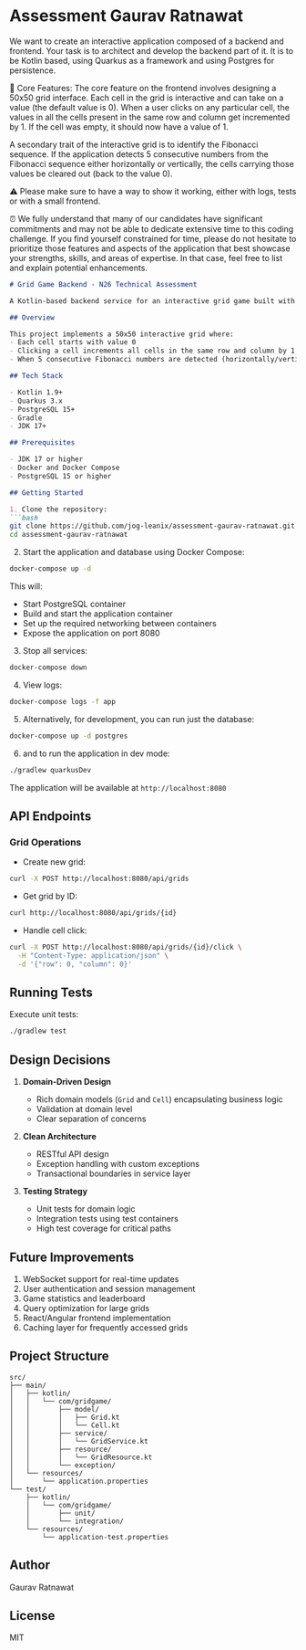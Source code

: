 # Assessment Gaurav Ratnawat

We want to create an interactive application composed of a backend and frontend. Your task is to architect and develop the backend part of it. It is to be Kotlin based, using Quarkus as a framework and using Postgres for persistence.

🎯 Core Features: The core feature on the frontend involves designing a 50x50 grid interface. Each cell in the grid is interactive and can take on a value (the default value is 0). When a user clicks on any particular cell, the values in all the cells present in the same row and column get incremented by 1. If the cell was empty, it should now have a value of 1.

A secondary trait of the interactive grid is to identify the Fibonacci sequence. If the application detects 5 consecutive numbers from the Fibonacci sequence either horizontally or vertically, the cells carrying those values be cleared out (back to the value 0).

⚠️ Please make sure to have a way to show it working, either with logs, tests or with a small frontend.

⏰ We fully understand that many of our candidates have significant commitments and may not be able to dedicate extensive time to this coding challenge. If you find yourself constrained for time, please do not hesitate to prioritize those features and aspects of the application that best showcase your strengths, skills, and areas of expertise. In that case, feel free to list and explain potential enhancements.

```markdown
# Grid Game Backend - N26 Technical Assessment

A Kotlin-based backend service for an interactive grid game built with Quarkus and PostgreSQL.

## Overview

This project implements a 50x50 interactive grid where:
- Each cell starts with value 0
- Clicking a cell increments all cells in the same row and column by 1
- When 5 consecutive Fibonacci numbers are detected (horizontally/vertically), those cells are reset to 0

## Tech Stack

- Kotlin 1.9+
- Quarkus 3.x
- PostgreSQL 15+
- Gradle
- JDK 17+

## Prerequisites

- JDK 17 or higher
- Docker and Docker Compose
- PostgreSQL 15 or higher

## Getting Started

1. Clone the repository:
```bash
git clone https://github.com/jog-leanix/assessment-gaurav-ratnawat.git
cd assessment-gaurav-ratnawat
```

2. Start the application and database using Docker Compose:
```bash
docker-compose up -d
```

This will:
- Start PostgreSQL container
- Build and start the application container
- Set up the required networking between containers
- Expose the application on port 8080

3. Stop all services:
```bash
docker-compose down
```

4. View logs:
```bash
docker-compose logs -f app
```
5. Alternatively, for development, you can run just the database:
```bash
docker-compose up -d postgres
```

6. and to run the application in dev mode:
```bash
./gradlew quarkusDev
```

The application will be available at `http://localhost:8080`

## API Endpoints

### Grid Operations

- Create new grid:
```bash
curl -X POST http://localhost:8080/api/grids
```

- Get grid by ID:
```bash
curl http://localhost:8080/api/grids/{id}
```

- Handle cell click:
```bash
curl -X POST http://localhost:8080/api/grids/{id}/click \
  -H "Content-Type: application/json" \
  -d '{"row": 0, "column": 0}'
```

## Running Tests

Execute unit tests:
```bash
./gradlew test
```

## Design Decisions

1. **Domain-Driven Design**
   - Rich domain models (`Grid` and `Cell`) encapsulating business logic
   - Validation at domain level
   - Clear separation of concerns

2. **Clean Architecture**
   - RESTful API design
   - Exception handling with custom exceptions
   - Transactional boundaries in service layer

3. **Testing Strategy**
   - Unit tests for domain logic
   - Integration tests using test containers
   - High test coverage for critical paths

## Future Improvements

1. WebSocket support for real-time updates
2. User authentication and session management
3. Game statistics and leaderboard
4. Query optimization for large grids
5. React/Angular frontend implementation
6. Caching layer for frequently accessed grids

## Project Structure

```
src/
├── main/
│   ├── kotlin/
│   │   └── com/gridgame/
│   │       ├── model/
│   │       │   ├── Grid.kt
│   │       │   └── Cell.kt
│   │       ├── service/
│   │       │   └── GridService.kt
│   │       ├── resource/
│   │       │   └── GridResource.kt
│   │       └── exception/
│   └── resources/
│       └── application.properties
└── test/
    ├── kotlin/
    │   └── com/gridgame/
    │       ├── unit/
    │       └── integration/
    └── resources/
        └── application-test.properties
```

## Author

Gaurav Ratnawat

## License

MIT

